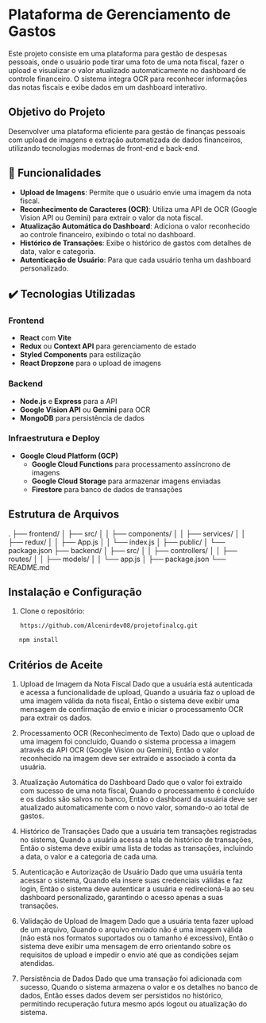  # Plataforma de Gerenciamento de Gastos  

Este projeto consiste em uma plataforma para gestão de despesas pessoais, onde o usuário pode tirar uma foto de uma nota fiscal, fazer o upload e visualizar o valor atualizado automaticamente no dashboard de controle financeiro. O sistema integra OCR para reconhecer informações das notas fiscais e exibe dados em um dashboard interativo.


## Objetivo do Projeto

Desenvolver uma plataforma eficiente para gestão de finanças pessoais com upload de imagens e extração automatizada de dados financeiros, utilizando tecnologias modernas de front-end e back-end.


## 🔨 Funcionalidades

- **Upload de Imagens**: Permite que o usuário envie uma imagem da nota fiscal.
- **Reconhecimento de Caracteres (OCR)**: Utiliza uma API de OCR (Google Vision API ou Gemini) para extrair o valor da nota fiscal.
- **Atualização Automática do Dashboard**: Adiciona o valor reconhecido ao controle financeiro, exibindo o total no dashboard.
- **Histórico de Transações**: Exibe o histórico de gastos com detalhes de data, valor e categoria.
- **Autenticação de Usuário**: Para que cada usuário tenha um dashboard personalizado.

## ✔️ Tecnologias Utilizadas

### Frontend
- **React** com **Vite**
- **Redux** ou **Context API** para gerenciamento de estado
- **Styled Components** para estilização
- **React Dropzone** para o upload de imagens

### Backend
- **Node.js** e **Express** para a API
- **Google Vision API** ou **Gemini** para OCR
- **MongoDB** para persistência de dados

### Infraestrutura e Deploy
- **Google Cloud Platform (GCP)**
  - **Google Cloud Functions** para processamento assíncrono de imagens
  - **Google Cloud Storage** para armazenar imagens enviadas
  - **Firestore** para banco de dados de transações

## Estrutura de Arquivos


.
├── frontend/
│   ├── src/
│   │   ├── components/
│   │   ├── services/
│   │   ├── redux/
│   │   ├── App.js
│   │   └── index.js
│   ├── public/
│   └── package.json
├── backend/
│   ├── src/
│   │   ├── controllers/
│   │   ├── routes/
│   │   ├── models/
│   │   └── app.js
│   ├── package.json
└── README.md


## Instalação e Configuração

1. Clone o repositório:

   ```bash
   https://github.com/Alcenirdev08/projetofinalcg.git                                                  

```sh
   npm install
```

## Critérios de Aceite

1. Upload de Imagem da Nota Fiscal
Dado que a usuária está autenticada e acessa a funcionalidade de upload,
Quando a usuária faz o upload de uma imagem válida da nota fiscal,
Então o sistema deve exibir uma mensagem de confirmação de envio e iniciar o processamento OCR para extrair os dados.

2. Processamento OCR (Reconhecimento de Texto)
Dado que o upload de uma imagem foi concluído,
Quando o sistema processa a imagem através da API OCR (Google Vision ou Gemini),
Então o valor reconhecido na imagem deve ser extraído e associado à conta da usuária.

3. Atualização Automática do Dashboard
Dado que o valor foi extraído com sucesso de uma nota fiscal,
Quando o processamento é concluído e os dados são salvos no banco,
Então o dashboard da usuária deve ser atualizado automaticamente com o novo valor, somando-o ao total de gastos.

4. Histórico de Transações
Dado que a usuária tem transações registradas no sistema,
Quando a usuária acessa a tela de histórico de transações,
Então o sistema deve exibir uma lista de todas as transações, incluindo a data, o valor e a categoria de cada uma.

5. Autenticação e Autorização de Usuário
Dado que uma usuária tenta acessar o sistema,
Quando ela insere suas credenciais válidas e faz login,
Então o sistema deve autenticar a usuária e redirecioná-la ao seu dashboard personalizado, garantindo o acesso apenas a suas transações.

6. Validação de Upload de Imagem
Dado que a usuária tenta fazer upload de um arquivo,
Quando o arquivo enviado não é uma imagem válida (não está nos formatos suportados ou o tamanho é excessivo),
Então o sistema deve exibir uma mensagem de erro orientando sobre os requisitos de upload e impedir o envio até que as condições sejam atendidas.

7. Persistência de Dados
Dado que uma transação foi adicionada com sucesso,
Quando o sistema armazena o valor e os detalhes no banco de dados,
Então esses dados devem ser persistidos no histórico, permitindo recuperação futura mesmo após logout ou atualização do sistema.
 
